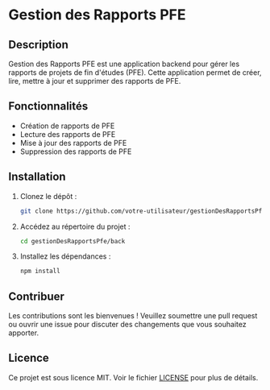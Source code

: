 # Gestion des Rapports PFE

## Description

Gestion des Rapports PFE est une application backend pour gérer les rapports de projets de fin d'études (PFE). Cette application permet de créer, lire, mettre à jour et supprimer des rapports de PFE.

## Fonctionnalités

-   Création de rapports de PFE
-   Lecture des rapports de PFE
-   Mise à jour des rapports de PFE
-   Suppression des rapports de PFE

## Installation

1. Clonez le dépôt :
    ```bash
    git clone https://github.com/votre-utilisateur/gestionDesRapportsPfe.git
    ```
2. Accédez au répertoire du projet :
    ```bash
    cd gestionDesRapportsPfe/back
    ```
3. Installez les dépendances :
    ```bash
    npm install
    ```

## Contribuer

Les contributions sont les bienvenues ! Veuillez soumettre une pull request ou ouvrir une issue pour discuter des changements que vous souhaitez apporter.

## Licence

Ce projet est sous licence MIT. Voir le fichier [LICENSE](LICENSE) pour plus de détails.

